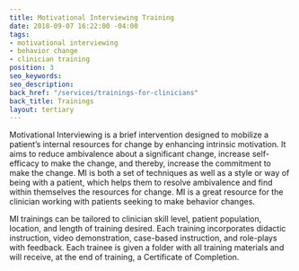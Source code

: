 ```yaml
---
title: Motivational Interviewing Training
date: 2018-09-07 16:22:00 -04:00
tags:
- motivational interviewing
- behavior change
- clinician training
position: 3
seo_keywords: 
seo_description: 
back_href: "/services/trainings-for-clinicians"
back_title: Trainings
layout: tertiary
---
```


Motivational Interviewing is a brief intervention designed to mobilize a patient’s internal resources for change by enhancing intrinsic motivation. It aims to reduce ambivalence about a significant change, increase self-efficacy to make the change, and thereby, increase the commitment to make the change. MI is both a set of techniques as well as a style or way of being with a patient, which helps them to resolve ambivalence and find within themselves the resources for change. MI is a great resource for the clinician working with patients seeking to make behavior changes.

MI trainings can be tailored to clinician skill level, patient population, location, and length of training desired. Each training incorporates didactic instruction, video demonstration, case-based instruction, and role-plays with feedback. Each trainee is given a folder with all training materials and will receive, at the end of training, a Certificate of Completion.
